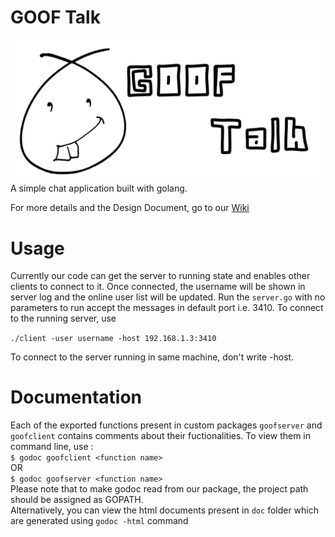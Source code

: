 # GOOF Talk
![Gooftalk_Logo](https://raw.githubusercontent.com/GOOFS/go-goof-Talk/master/img/Gooftalk_Logo.jpg)
 A simple chat application built with golang.

 For more details and the Design Document, go to our [Wiki](https://github.com/GOOFS/go-goof-Talk/wiki/Design-Document)

# Usage
Currently our code can get the server to running state and enables other clients to connect to it. Once connected, the username will be shown in server log and the online user list will be updated. Run the `server.go` with no parameters to run accept the messages in default port i.e. 3410.
To connect to the running server, use

`./client -user username -host 192.168.1.3:3410`

To connect to the server running in same machine, don't write -host.


# Documentation
Each of the exported functions present in custom packages `goofserver` and `goofclient` contains comments about their fuctionalities. To view them in command line, use :<br/>
` $ godoc goofclient <function name> ` 
<br/>OR 
<br/>` $ godoc goofserver <function name> `
<br/>
Please note that to make godoc read from our package, the project path should be assigned as GOPATH.<br/>
Alternatively, you can view the html documents present in `doc` folder which are generated using `godoc -html` command

